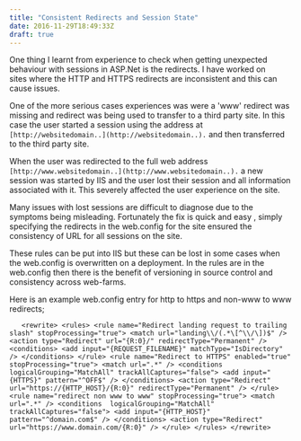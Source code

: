 ```yaml
---
title: "Consistent Redirects and Session State"
date: 2016-11-29T18:49:33Z
draft: true
---
```


One thing I learnt from experience to check when getting unexpected behaviour with sessions in ASP.Net is the redirects. I have worked on sites where the HTTP and HTTPS redirects are inconsistent and this can cause issues.

One of the more serious cases experiences was were a 'www' redirect was missing and redirect was being used to transfer to a third party site. In this case the user started a session using the address at `[http://websitedomain..](http://websitedomain..).` and then transferred to the third party site.

When the user was redirected to the full web address `[http://www.websitedomain..](http://www.websitedomain..).` a new session was started by IIS and the user lost their session and all information associated with it. This severely affected the user experience on the site.

Many issues with lost sessions are difficult to diagnose due to the symptoms being misleading. Fortunately the fix is quick and easy , simply specifying the redirects in the web.config for the site ensured the consistency of URL for all sessions on the site.

These rules can be put into IIS but these can be lost in some cases when the web.config is overwritten on a deployment. In the rules are in the web.config then there is the benefit of versioning in source control and consistency across web-farms.

Here is an example web.config entry for http to https and non-www to www redirects;

`   <rewrite>
      <rules>
        <rule name="Redirect landing request to trailing slash" stopProcessing="true">
          <match url="landing\\/(.*\[^\\/\])$" />
          <action type="Redirect" url="{R:0}/" redirectType="Permanent" />
          <conditions>
            <add input="{REQUEST_FILENAME}" matchType="IsDirectory" />
          </conditions>
        </rule>
        <rule name="Redirect to HTTPS" enabled="true" stopProcessing="true">
          <match url=".*" />
          <conditions logicalGrouping="MatchAll" trackAllCaptures="false">
            <add input="{HTTPS}" pattern="^OFF$" />
          </conditions>
          <action type="Redirect" url="https://{HTTP_HOST}/{R:0}" redirectType="Permanent" />
        </rule>
        <rule name="redirect non www to www" stopProcessing="true">
          <match url=".*" />
          <conditions  logicalGrouping="MatchAll" trackAllCaptures="false">
            <add input="{HTTP_HOST}" pattern="^domain.com$" />
          </conditions>
          <action type="Redirect" url="https://www.domain.com/{R:0}" />
        </rule>
      </rules>
    </rewrite>`
